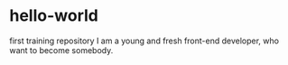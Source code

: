 # hello-world
first training repository
I am a young and fresh front-end developer, who want to become somebody.
